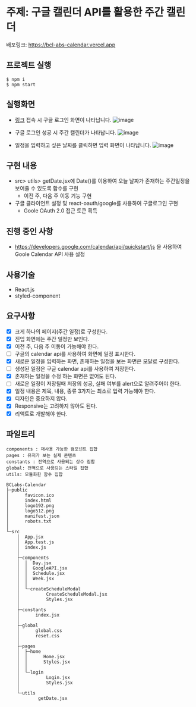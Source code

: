 # 주제: 구글 캘린더 API를 활용한 주간 캘린더
배포링크: https://bcl-abs-calendar.vercel.app

## 프로젝트 실행
```
$ npm i
$ npm start
```

## 실행화면
- [링크](https://bcl-abs-calendar.vercel.app) 접속 시 구글 로그인 화면이 나타납니다.
![image](https://user-images.githubusercontent.com/67677374/190901123-4fcd2485-1692-498b-bdf7-7ee7a94e0386.png)

- 구글 로그인 성공 시 주간 캘린더가 나타납니다.
![image](https://user-images.githubusercontent.com/67677374/190901157-eeaf4cb4-a8fa-477d-93a7-f71e60b5af51.png)

- 일정을 입력하고 싶은 날짜를 클릭하면 입력 화면이 나타납니다.
![image](https://user-images.githubusercontent.com/67677374/190901191-0bc1a572-5242-4ccd-963e-b6b5ce4804fd.png)

## 구현 내용
- src> utils> getDate.jsx에 Date()를 이용하여 오늘 날짜가 존재하는 주간일정을 보여줄 수 있도록 함수를 구현
    - 이전 주, 다음 주 이동 기능 구현
- 구글 클라이언트 설정 및 react-oauth/google를 사용하여 구글로그인 구현
    - Goole OAuth 2.0 접근 토큰 획득

## 진행 중인 사항
- https://developers.google.com/calendar/api/quickstart/js 을 사용하여 Goole Calendar API 사용 설정

## 사용기술
- React.js
- styled-component

## 요구사항

- [x] 크게 하나의 페이지(주간 일정)로 구성한다.
- [x] 진입 화면에는 주간 일정만 보인다.
- [x] 이전 주, 다음 주 이동이 가능해야 한다.
- [ ] 구글의 calendar api를 사용하여 화면에 일정 표시한다.
- [x] 새로운 일정을 입력하는 화면, 존재하는 일정을 보는 화면은 모달로 구성한다.
- [ ] 생성된 일정은 구글 calendar api를 사용하여 저장한다.
- [x] 존재하는 일정을 수정 하는 화면은 없어도 된다.
- [ ] 새로운 일정이 저장될때 저장의 성공, 실패 여부를 alert으로 알려주어야 한다.
- [x] 일정 내용은 제목, 내용, 종류 3가지는 최소로 입력 가능해야 한다.
- [x] 디자인은 중요하지 않다.
- [x] Responsive는 고려하지 않아도 된다.
- [x] 리액트로 개발해야 한다.

## 파일트리

```
components : 재사용 가능한 컴포넌트 집합
pages : 유저가 보는 실제 콘텐츠
constants : 전역으로 사용되는 상수 집합
global: 전역으로 사용되는 스타일 집합
utils: 모듈화한 함수 집합

BCLabs-Calendar
├─public
│      favicon.ico
│      index.html
│      logo192.png
│      logo512.png
│      manifest.json
│      robots.txt
│
└─src
    │  App.jsx
    │  App.test.js
    │  index.js
    │
    ├─components
    │  │  Day.jsx
    │  │  GoogleAPI.jsx
    │  │  Schedule.jsx
    │  │  Week.jsx
    │  │
    │  └─createScheduleModal
    │          CreateScheduleModal.jsx
    │          Styles.jsx
    │
    ├─constants
    │      index.jsx
    │
    ├─global
    │      global.css
    │      reset.css
    │
    ├─pages
    │  ├─home
    │  │      Home.jsx
    │  │      Styles.jsx
    │  │
    │  └─login
    │          Login.jsx
    │          Styles.jsx
    │
    └─utils
            getDate.jsx
```
